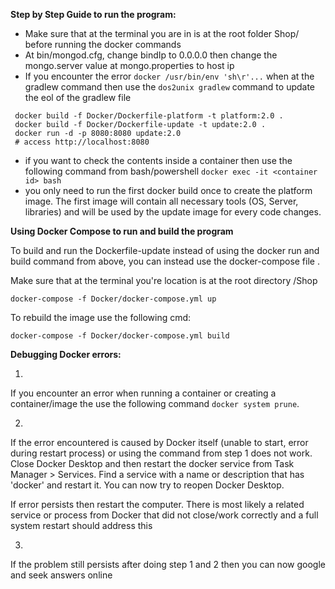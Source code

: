 **Step by Step Guide to run the program:**

 - Make sure that at the terminal you are in is at the root folder Shop/ before running the docker commands
 - At bin/mongod.cfg, change bindIp to 0.0.0.0 then change the mongo.server value at mongo.properties to host ip
 - If you encounter the error `docker /usr/bin/env 'sh\r'...` when at the gradlew command then use the `dos2unix gradlew` command to update the eol of the gradlew file

```
 docker build -f Docker/Dockerfile-platform -t platform:2.0 .
 docker build -f Docker/Dockerfile-update -t update:2.0 .
 docker run -d -p 8080:8080 update:2.0
 # access http://localhost:8080
```
 - if you want to check the contents inside a container then use the following command from bash/powershell
	`docker exec -it <container id> bash`
 - you only need to run the first docker build once to create the platform image. The first image will contain all necessary tools (OS, Server, libraries) and will be used by the update image for every code changes.
 
**Using Docker Compose to run and build the program**

To build and run the Dockerfile-update instead of using the docker run and build command from above, you can instead use the docker-compose file .

Make sure that at the terminal you're location is at the root directory /Shop
  
```
docker-compose -f Docker/docker-compose.yml up
```

To rebuild the image use the following cmd:

```
docker-compose -f Docker/docker-compose.yml build
```

**Debugging Docker errors:**

1. 
If you encounter an error when running a container or creating a container/image the use the following command
`docker system prune`.

2. 
If the error encountered is caused by Docker itself (unable to start, error during restart process) or using the command from step 1 does not work. Close Docker Desktop and then restart the docker service from Task Manager > Services.
Find a service with a name or description that has 'docker' and restart it. You can now try to reopen Docker Desktop.

If error persists then restart the computer. There is most likely a related service or process from Docker that did not close/work correctly and a full system restart should address this

3. 
If the problem still persists after doing step 1 and 2 then you can now google and seek answers online